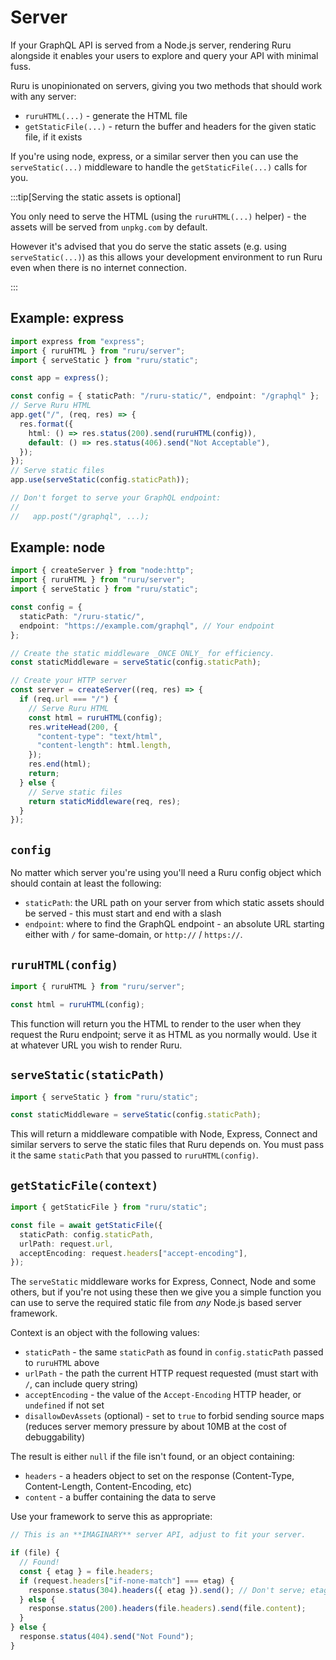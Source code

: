 # Server

If your GraphQL API is served from a Node.js server, rendering Ruru alongside it
enables your users to explore and query your API with minimal fuss.

Ruru is unopinionated on servers, giving you two methods that should work with
any server:

- `ruruHTML(...)` - generate the HTML file
- `getStaticFile(...)` - return the buffer and headers for the given static
  file, if it exists

If you're using node, express, or a similar server then you can use the
`serveStatic(...)` middleware to handle the `getStaticFile(...)` calls for you.

:::tip[Serving the static assets is optional]

You only need to serve the HTML (using the `ruruHTML(...)` helper) - the assets
will be served from `unpkg.com` by default.

However it's advised that you do serve the static assets (e.g. using
`serveStatic(...)`) as this allows your development environment to run Ruru even
when there is no internet connection.

:::

## Example: express

```ts
import express from "express";
import { ruruHTML } from "ruru/server";
import { serveStatic } from "ruru/static";

const app = express();

const config = { staticPath: "/ruru-static/", endpoint: "/graphql" };
// Serve Ruru HTML
app.get("/", (req, res) => {
  res.format({
    html: () => res.status(200).send(ruruHTML(config)),
    default: () => res.status(406).send("Not Acceptable"),
  });
});
// Serve static files
app.use(serveStatic(config.staticPath));

// Don't forget to serve your GraphQL endpoint:
//
//   app.post("/graphql", ...);
```

## Example: node

```ts
import { createServer } from "node:http";
import { ruruHTML } from "ruru/server";
import { serveStatic } from "ruru/static";

const config = {
  staticPath: "/ruru-static/",
  endpoint: "https://example.com/graphql", // Your endpoint
};

// Create the static middleware _ONCE ONLY_ for efficiency.
const staticMiddleware = serveStatic(config.staticPath);

// Create your HTTP server
const server = createServer((req, res) => {
  if (req.url === "/") {
    // Serve Ruru HTML
    const html = ruruHTML(config);
    res.writeHead(200, {
      "content-type": "text/html",
      "content-length": html.length,
    });
    res.end(html);
    return;
  } else {
    // Serve static files
    return staticMiddleware(req, res);
  }
});
```

## `config`

No matter which server you're using you'll need a Ruru config object which
should contain at least the following:

- `staticPath`: the URL path on your server from which static assets should be
  served - this must start and end with a slash
- `endpoint`: where to find the GraphQL endpoint - an absolute URL starting
  either with `/` for same-domain, or `http://` / `https://`.

## `ruruHTML(config)`

```ts
import { ruruHTML } from "ruru/server";

const html = ruruHTML(config);
```

This function will return you the HTML to render to the user when they request
the Ruru endpoint; serve it as HTML as you normally would. Use it at whatever
URL you wish to render Ruru.

## `serveStatic(staticPath)`

```ts
import { serveStatic } from "ruru/static";

const staticMiddleware = serveStatic(config.staticPath);
```

This will return a middleware compatible with Node, Express, Connect and similar
servers to serve the static files that Ruru depends on. You must pass it the
same `staticPath` that you passed to `ruruHTML(config)`.

## `getStaticFile(context)`

```ts
import { getStaticFile } from "ruru/static";

const file = await getStaticFile({
  staticPath: config.staticPath,
  urlPath: request.url,
  acceptEncoding: request.headers["accept-encoding"],
});
```

The `serveStatic` middleware works for Express, Connect, Node and some others,
but if you're not using these then we give you a simple function you can use to
serve the required static file from _any_ Node.js based server framework.

Context is an object with the following values:

- `staticPath` - the same `staticPath` as found in `config.staticPath` passed to
  `ruruHTML` above
- `urlPath` - the path the current HTTP request requested (must start with `/`,
  can include query string)
- `acceptEncoding` - the value of the `Accept-Encoding` HTTP header, or
  `undefined` if not set
- `disallowDevAssets` (optional) - set to `true` to forbid sending source maps
  (reduces server memory pressure by about 10MB at the cost of debuggability)

The result is either `null` if the file isn't found, or an object containing:

- `headers` - a headers object to set on the response (Content-Type,
  Content-Length, Content-Encoding, etc)
- `content` - a buffer containing the data to serve

Use your framework to serve this as appropriate:

```ts
// This is an **IMAGINARY** server API, adjust to fit your server.

if (file) {
  // Found!
  const { etag } = file.headers;
  if (request.headers["if-none-match"] === etag) {
    response.status(304).headers({ etag }).send(); // Don't serve; etag matched!
  } else {
    response.status(200).headers(file.headers).send(file.content);
  }
} else {
  response.status(404).send("Not Found");
}
```
